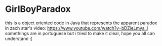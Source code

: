# GirlBoyParadox
this is  a object oriented code in Java that represents the apparent paradox in zach star's video: https://www.youtube.com/watch?v=bDZieLmya_I
somethings are in portuguese but i tried to make it clear, hope you all can understand :)
